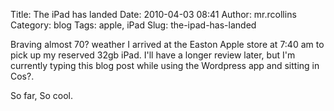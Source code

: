 Title: The iPad has landed
Date: 2010-04-03 08:41
Author: mr.rcollins
Category: blog
Tags: apple, iPad
Slug: the-ipad-has-landed

Braving almost 70? weather I arrived at the Easton Apple store at 7:40
am to pick up my reserved 32gb iPad. I'll have a longer review later,
but I'm currently typing this blog post while using the Wordpress app
and sitting in Cos?.

So far, So cool.
